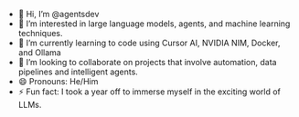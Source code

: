 - 👋 Hi, I’m @agentsdev
- 👀 I’m interested in large language models, agents, and machine learning techniques.
- 🌱 I’m currently learning to code using Cursor AI, NVIDIA NIM, Docker, and Ollama
- 💞️ I’m looking to collaborate on projects that involve automation, data pipelines and intelligent agents.
- 😄 Pronouns: He/Him
- ⚡ Fun fact: I took a year off to immerse myself in the exciting world of LLMs.

<!---
agentsdev/agentsdev is a ✨ special ✨ repository because its `README.md` (this file) appears on your GitHub profile.
You can click the Preview link to take a look at your changes.
--->
